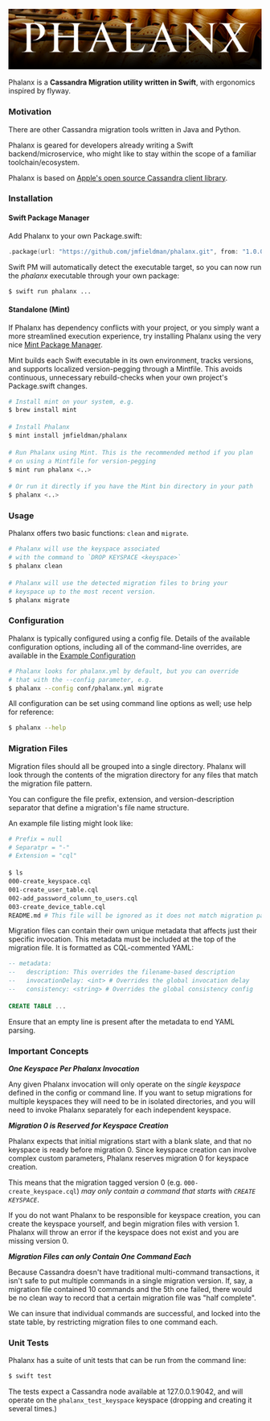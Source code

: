 ![Phalanx](bin/img/phalanx_title.png)

Phalanx is a **Cassandra Migration utility written in Swift**, with ergonomics inspired by flyway.

### Motivation

There are other Cassandra migration tools written in Java and Python.

Phalanx is geared for developers already writing a Swift backend/microservice, who might
like to stay within the scope of a familiar toolchain/ecosystem.

Phalanx is based on [Apple's open source Cassandra client library](https://github.com/apple/swift-cassandra-client).

### Installation

#### Swift Package Manager

Add Phalanx to your own Package.swift:

```swift
.package(url: "https://github.com/jmfieldman/phalanx.git", from: "1.0.0")
```

Swift PM will automatically detect the executable target, so you can now run the _phalanx_ executable through your own package:

```bash
$ swift run phalanx ...
```

#### Standalone (Mint)

If Phalanx has dependency conflicts with your project, or you simply want a more
streamlined execution experience, try installing Phalanx using the very nice [Mint Package Manager](https://github.com/yonaskolb/Mint).

Mint builds each Swift executable in its own environment, tracks versions, and supports localized version-pegging through a Mintfile. This avoids continuous, unnecessary rebuild-checks when your own project's Package.swift changes.

```bash
# Install mint on your system, e.g.
$ brew install mint

# Install Phalanx
$ mint install jmfieldman/phalanx

# Run Phalanx using Mint. This is the recommended method if you plan
# on using a Mintfile for version-pegging
$ mint run phalanx <..>

# Or run it directly if you have the Mint bin directory in your path
$ phalanx <..>
```

### Usage

Phalanx offers two basic functions: `clean` and `migrate`.

```bash
# Phalanx will use the keyspace associated
# with the command to `DROP KEYSPACE <keyspace>`
$ phalanx clean

# Phalanx will use the detected migration files to bring your
# keyspace up to the most recent version.
$ phalanx migrate
```

### Configuration

Phalanx is typically configured using a config file. Details of
the available configuration options, including all of the command-line
overrides, are available in the [Example Configuration](/Examples/Config/phalanx_example.yml)

```bash
# Phalanx looks for phalanx.yml by default, but you can override
# that with the --config parameter, e.g.
$ phalanx --config conf/phalanx.yml migrate
```

All configuration can be set using command line options as well; use
help for reference:

```bash
$ phalanx --help
```

### Migration Files

Migration files should all be grouped into a single directory. Phalanx will
look through the contents of the migration directory for any files that match
the migration file pattern.

You can configure the file prefix, extension, and version-description
separator that define a migration's file name structure.

An example file listing might look like:

```bash
# Prefix = null
# Separatpr = "-"
# Extension = "cql"

$ ls
000-create_keyspace.cql
001-create_user_table.cql
002-add_password_column_to_users.cql
003-create_device_table.cql
README.md # This file will be ignored as it does not match migration patterns
```

Migration files can contain their own unique metadata that affects
just their specific invocation. This metadata must be included at the top
of the migration file. It is formatted as CQL-commented YAML:

```sql
-- metadata:
--   description: This overrides the filename-based description
--   invocationDelay: <int> # Overrides the global invocation delay
--   consistency: <string> # Overrides the global consistency config

CREATE TABLE ...
```

Ensure that an empty line is present after the metadata to end YAML parsing.

### Important Concepts

**_One Keyspace Per Phalanx Invocation_**

Any given Phalanx invocation will only operate on the _single keyspace_
defined in the config or command line. If you want to setup migrations
for multiple keyspaces they will need to be in isolated directories,
and you will need to invoke Phalanx separately for each independent keyspace.

**_Migration 0 is Reserved for Keyspace Creation_**

Phalanx expects that initial migrations start with a blank slate, and that no
keyspace is ready before migration 0. Since keyspace creation can involve complex custom
parameters, Phalanx reserves migration 0 for keyspace creation.

This means that the migration tagged version 0 (e.g. `000-create_keyspace.cql`)
_may only contain a command that starts with `CREATE KEYSPACE`_.

If you do not want Phalanx to be responsible for keyspace creation, you can
create the keyspace yourself, and begin migration files with version 1. Phalanx will
throw an error if the keyspace does not exist and you are missing version 0.

**_Migration Files can only Contain One Command Each_**

Because Cassandra doesn't have traditional multi-command transactions, it isn't
safe to put multiple commands in a single migration version.  If, say, a migration
file contained 10 commands and the 5th one failed, there would be no clean way to
record that a certain migration file was "half complete".

We can insure that individual commands are successful, and locked into the state table,
by restricting migration files to one command each.

### Unit Tests

Phalanx has a suite of unit tests that can be run from the command line:

```bash
$ swift test
```

The tests expect a Cassandra node available at 127.0.0.1:9042, and will operate
on the `phalanx_test_keyspace` keyspace (dropping and creating it several times.)